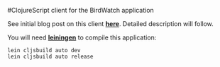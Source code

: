#ClojureScript client for the BirdWatch application

See initial blog post on this client **[here](blog/2014/07/17/BirdWatch-in-ClojureScript/)**. Detailed description will follow.

You will need **[leiningen](http://leiningen.org)** to compile this application:

    lein cljsbuild auto dev
    lein cljsbuild auto release


